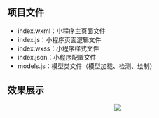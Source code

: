 ## 项目文件
+ index.wxml：小程序主页面文件
+ index.js：小程序页面逻辑文件
+ index.wxss：小程序样式文件
+ index.json：小程序配置文件
+ models.js：模型类文件（模型加载、检测、绘制）


## 效果展示

<div align="center">
  <img src="https://user-images.githubusercontent.com/41555864/155909723-bd36ba2a-836c-47ca-9eef-e94b853f465a.png">
</div>
